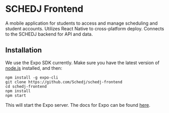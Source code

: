 # SCHEDJ Frontend
A mobile application for students to access and manage scheduling and student accounts. Utilizes React Native to cross-platform deploy. Connects to the SCHEDJ backend for API and data.

## Installation
We use the Expo SDK currently. Make sure you have the latest version of [node.js](https://nodejs.org/en/) installed, and then:
```
npm install -g expo-cli
git clone https://github.com/Schedj/schedj-frontend
cd schedj-frontend
npm install
npm start
```
This will start the Expo server. The docs for Expo can be found [here](https://docs.expo.io/versions/latest/).
